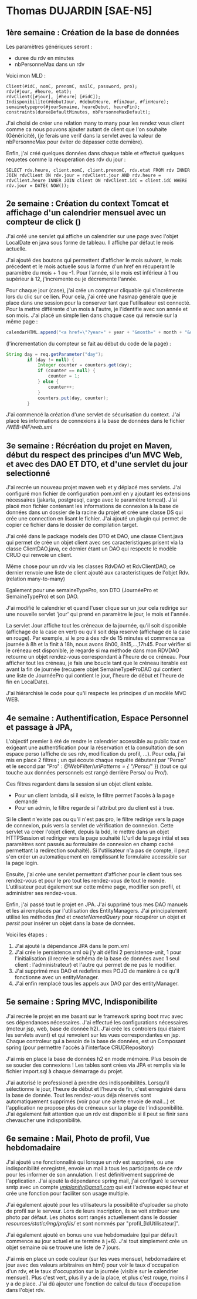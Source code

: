 # Thomas DUJARDIN [SAE-N5]

## 1ère semaine : Création de la base de données

Les paramètres génériques seront : 
- duree du rdv en minutes
- nbPersonneMax dans un rdv

Voici mon MLD : 

    Client(#idC, nomC, prenomC, mailC, password, pro);
    rdv(#jour, #heure, etat);
    rdvClient([#jour], [#heure] [#idC]);
    Indisponibilite(#debutJour, #debutHeure, #finJour, #finHeure);
    semainetypepro(#jourSemaine, heureDebut, heureFin);
    constraints(dureeDefaultMinutes, nbPersonneMaxDefault);

J'ai choisi de créer une relation many to many pour les rendez vous client comme ca nous pouvons ajouter autant de client que l'on souhaite (Généricité), (je ferais une verif dans la servlet avec la valeur de nbPersonneMax pour éviter de dépasser cette dernière).

Enfin, j'ai créé quelques données dans chaque table et effectué quelques requetes comme la récuperation des rdv du jour : 

``
    SELECT
    rdv.heure,
    client.nomC,
    client.prenomC,
    rdv.etat
    FROM
    rdv
    INNER JOIN
    rdvClient
    ON
    rdv.jour = rdvClient.jour
    AND
    rdv.heure = rdvClient.heure
    INNER JOIN
    client
    ON
    rdvClient.idC = client.idC
    WHERE
    rdv.jour = DATE( NOW()); 
``



## 2e semaine : Création du context Tomcat et affichage d'un calendrier mensuel avec un compteur de click ()

J'ai créé une servlet qui affiche un calendrier sur une page avec l'objet LocalDate en java sous forme de tableau. Il affiche par défaut le mois actuelle.

J'ai ajouté des boutons qui permettent d'afficher le mois suivant, le mois précedent et le mois actuelle sous la forme d'un href en récuperant le paramètre du mois + 1 ou -1.
Pour l'année, si le mois est inférieur à 1 ou supérieur à 12, j'incremente ou je décremente l'année.

Pour chaque jour (case), j'ai crée un compteur cliquable qui s'incrémente lors du clic sur ce lien. Pour cela, j'ai créé une hasmap générale que je place dans une session pour la conserver tant que l'utilisateur est connecté.
Pour la mettre différente d'un mois à l'autre, je l'identifie avec son année et son mois.
J'ai placé un simple lien dans chaque case qui renvoie sur la même page : 

```java
calendarHTML.append("<a href=\"?year=" + year + "&month=" + month + "&day=").append(dayStr).append("\">" + counter +"</a>");
```

(l'incrementation du compteur se fait au début du code de la page) : 

```java
String day = req.getParameter("day");
        if (day != null) {
            Integer counter = counters.get(day);
            if (counter == null) {
                counter = 1;
            } else {
                counter++;
            }
            counters.put(day, counter);
        }
```

J'ai commencé la création d'une servlet de sécurisation du context. J'ai placé les informations de connexions à la base de données dans le fichier */WEB-INF/web.xml*


## 3e semaine : Récréation du projet en Maven, début du respect des principes d’un MVC Web, et avec des DAO ET DTO, et d'une servlet du jour selectionné

J'ai recrée un nouveau projet maven web et y déplacé mes servlets. J'ai configuré mon fichier de configuration pom.xml en y ajoutant les extensions nécessaires (jakarta, postgresql, cargo avec le paramètre tomcat). J'ai placé mon fichier contenant les informations de connexion à la base de données dans un dossier de la racine du projet et crée une classe DS qui crée une connection en lisant le fichier. J'ai ajouté un plugin qui permet de copier ce fichier dans le dossier de compilation target.

J'ai créé dans le package models des DTO et DAO, une classe Client.java qui permet de crée un objet client avec ses caracteristiques prisent via la classe ClientDAO.java, ce dernier étant un DAO qui respecte le modèle CRUD qui renvoie un client.

Même chose pour un rdv via les classes RdvDAO et RdvClientDAO, ce dernier renvoie une liste de client ajouté aux caracteristiques de l'objet Rdv. (relation many-to-many)

Egalement pour une semaineTypePro, son DTO (JournéePro et SemaineTypePro) et son DAO.

J'ai modifié le calendrier et quand l'user clique sur un jour cela redirige sur une nouvelle servlet 'jour' qui prend en paramètre le jour, le mois et l'année.

La servlet Jour affiche tout les créneaux de la journée, qu'il soit disponible (affichage de la case en vert) ou qu'il soit déja reservé (affichage de la case en rouge). Par exemple, si le pro à des rdv de 15 minutes et commence sa journée à 8h et la finit à 18h, nous avons 8h00, 8h15,...,17h45. 
Pour vérifier si le créneau est disponible, je regarde si ma méthode dans mon RDVDAO retourne un objet rendez-vous correspondant à l'heure de ce créneau. Pour afficher tout les créneau, je fais une boucle tant que le créneau iterable est avant la fin de journée (recupere objet SemaineTypeProDAO qui contient une liste de JournéePro qui contient le jour, l'heure de début et l'heure de fin en LocalDate).

J'ai hiérarchisé le code pour qu'il respecte les principes d'un modèle MVC WEB.

## 4e semaine : Authentification, Espace Personnel et passage à JPA,

L'objectif premier à été de rendre le calendrier accessible au public tout en exigeant une authentification pour la réservation et la consultation de son espace perso (affiche de ses rdv, modification du profil, ...). Pour cela, j'ai mis en place 2 filtres ; un qui écoute chaque requête débutant par "Perso" et le second par "Pro" : *@WebFilter(urlPatterns = { "/Perso/*" }) (tout ce qui touche aux données personnels est rangé derrière Perso/ ou Pro/).

Ces filtres regardent dans la session si un objet client existe. 
- Pour un client lambda, si il existe, le filtre permet l'accès à la page demandé 
- Pour un admin, le filtre regarde si l'attribut pro du client est à true. 

Si le client n'existe pas ou qu'il n'est pas pro, le filtre redirige vers la page de connexion, puis vers la servlet de vérification de connexion. Cette servlet va créer l'objet client, depuis la bdd, le mettre dans un objet HTTPSession et rediriger vers la page souhaité (L'url de la page intial et ses paramètres sont passés au formulaire de connexion en champ caché permettant la redirection souhaité). Si l'utilisateur n'a pas de compte, il peut s'en créer un automatiquement en remplissant le formulaire accessible sur la page login.

Ensuite, j'ai crée une servlet permettant d'afficher pour le client tous ses rendez-vous et pour le pro tout les rendez-vous de tout le monde. L'utilisateur peut également sur cette même page, modifier son profil, et administrer ses rendez-vous.

Enfin, j'ai passé tout le projet en JPA. J'ai supprimé tous mes DAO manuels et les ai remplacés par l'utilisation des EntityManagers. J'ai principalement utilisé les méthodes *find* et *createNamedQuery* pour récupérer un objet et *persit* pour insérer un objet dans la base de données. 

Voici les étapes :
1. J'ai ajouté la dépendance JPA dans le pom.xml
2. J'ai crée le persistence.xml où j'y ait défini 2 persistence-unit, 1 pour l'initialisation (il recrée le schéma de la base de données avec 1 seul client : l'administrateur) et l'autre qui permet de ne pas le modifier.
3. J'ai supprimé mes DAO et redefinis mes POJO de manière à ce qu'il fonctionne avec un entityManager.
4. J'ai enfin remplacé tous les appels aux DAO par des entityManager.


## 5e semaine : Spring MVC, Indisponibilite

J'ai recrée le projet en me basant sur le framework spring boot mvc avec ses dépendances nécessaires. J'ai effectué les configurations nécessaires (moteur jsp, web, base de donnée h2).
J'ai crée les controlers (qui étaient les servlets avant) et qui renvoient sur les vues correspondantes en jsp.
Chaque controleur qui a besoin de la base de données, est un Composant spring (pour permettre l'accès à l'interface CRUDRepository)

J'ai mis en place la base de données h2 en mode mémoire. Plus besoin de se soucier des connexions ! Les tables sont crées via JPA et remplis via le fichier import.sql à chaque démarrage du projet.

J'ai autorisé le professionel à prendre des indisponibilités. Lorsqu'il sélectionne le jour, l'heure de début et l'heure de fin, c'est enregistré dans la base de donnée. Tout les rendez-vous déja réservés sont automatiquement supprimés (voir pour une alerte envoie de mail...) et l'application ne propose plus de créneaux sur la plage de l'indisponibilité. J'ai également fait attention que un rdv est disponible si il peut se finir sans chevaucher une indisponibilité.

## 6e semaine : Mail, Photo de profil, Vue hebdomadaire

J'ai ajouté une fonctionnalité qui lorsque un rdv est supprimé, ou une indisponibilité enregistré, envoie un mail à tous les participants de ce rdv pour les informer de son annulation. Il est définitivement supprimé de l'application. J'ai ajouté la dépendance spring mail, j'ai configuré le serveur smtp avec un compte *uniplanify@gmail.com* qui est l'adresse expéditeur et crée une fonction pour faciliter son usage multiple.

J'ai également ajouté pour les utilisateurs la possibilité d'uploader sa photo de profil sur le serveur. Lors de leurs inscription, ils se voit attribuer une photo par défaut. Les photos sont rangés actuellement dans le dossier *resources/static/img/profils/* et sont nommés par "profil_[IdUtilisateur]".

J'ai également ajouté en bonus une vue hebdomadaire (qui par défault commence au jour actuel et se termine à j+6). J'ai tout simplement crée un objet semaine où se trouve une liste de 7 jours.

J'ai mis en place un code couleur (sur les vues mensuel, hebdomadaire et jour avec des valeurs arbitraires en html) pour voir le taux d'occupation d'un rdv, et le taux d'occupation sur la journée (visible sur le calendrier mensuel). Plus c'est vert, plus il y a de la place, et plus c'est rouge, moins il y a de place. J'ai dû ajouter une fonction de calcul du taux d'occupation dans l'objet rdv.
